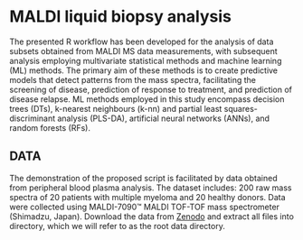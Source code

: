 # MALDI liquid biopsy analysis
The presented R workflow has been developed for the analysis of data subsets obtained from MALDI MS data measurements, with subsequent analysis employing multivariate statistical methods and machine learning (ML) methods. The primary aim of these methods is to create predictive models that detect patterns from the mass spectra, facilitating the screening of disease, prediction of response to treatment, and prediction of disease relapse. 
ML methods employed in this study encompass decision trees (DTs), k-nearest neighbours (k-nn) and partial least squares-discriminant analysis (PLS-DA), artificial neural networks (ANNs), and random forests (RFs). 
## DATA
The demonstration of the proposed script is facilitated by data obtained from peripheral blood plasma analysis. The dataset includes: 200 raw mass spectra of 20 patients with multiple myeloma and 20 healthy donors. Data were collected using MALDI-7090™ MALDI TOF-TOF mass spectrometer (Shimadzu, Japan).
Download the data from [Zenodo](https://doi.org/XXX) and extract all files into directory, which we will refer to as the root data directory.
